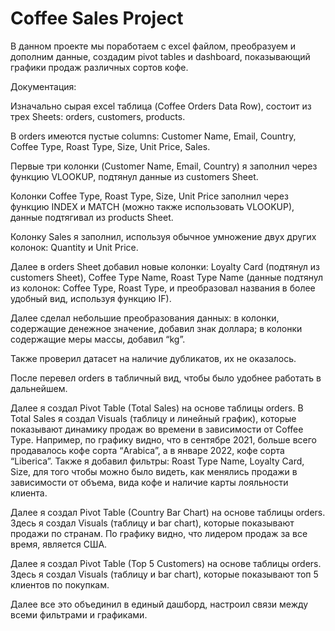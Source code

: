 # Coffee Sales Project

В данном проекте мы поработаем с excel файлом, преобразуем и дополним данные, создадим pivot tables и dashboard, показывающий графики продаж различных сортов кофе.

Документация:

Изначально сырая excel таблица (Coffee Orders Data Row), состоит из трех Sheets: orders, customers, products. 

В orders имеются пустые columns: Customer Name, Email, Country, Coffee Type, Roast Type, Size, Unit Price, Sales.

Первые три колонки (Customer Name, Email, Country) я заполнил через функцию VLOOKUP, подтянул данные из customers Sheet.

Колонки Coffee Type, Roast Type, Size, Unit Price заполнил через функцию INDEX и MATCH (можно также использовать VLOOKUP), данные подтягивал из products Sheet.

Колонку Sales я заполнил, используя обычное умножение двух других колонок: Quantity и Unit Price.

Далее в orders Sheet добавил новые колонки: Loyalty Card (подтянул из customers Sheet), Coffee Type Name, Roast Type Name (данные подтянул из колонок: Coffee Type, Roast Type, и преобразовал названия в более удобный вид, используя функцию IF).

Далее сделал небольшие преобразования данных: в колонки, содержащие денежное значение, добавил знак доллара; в колонки содержащие меры массы, добавил “kg”.

Также проверил датасет на наличие дубликатов, их не оказалось.

После перевел orders в табличный вид, чтобы было удобнее работать в дальнейшем.

Далее я создал Pivot Table (Total Sales) на основе таблицы orders. В Total Sales я создал Visuals (таблицу и линейный график), которые показывают динамику продаж во времени в зависимости от Coffee Type. Например, по графику видно, что в сентябре 2021, больше всего продавалось кофе сорта “Arabica”, а в январе 2022, кофе сорта “Liberica”. Также я добавил фильтры: Roast Type Name, Loyalty Card, Size, для того чтобы можно было видеть, как менялись продажи в зависимости от объема, вида кофе и наличие карты лояльности клиента.

Далее я создал Pivot Table (Country Bar Chart) на основе таблицы orders. Здесь я создал Visuals (таблицу и bar chart), которые показывают продажи по странам. По графику видно, что лидером продаж за все время, является США.

Далее я создал Pivot Table (Top 5 Customers) на основе таблицы orders. Здесь я создал Visuals (таблицу и bar chart), которые показывают топ 5 клиентов по покупкам.

Далее все это объединил в единый дашборд, настроил связи между всеми фильтрами и графиками.
